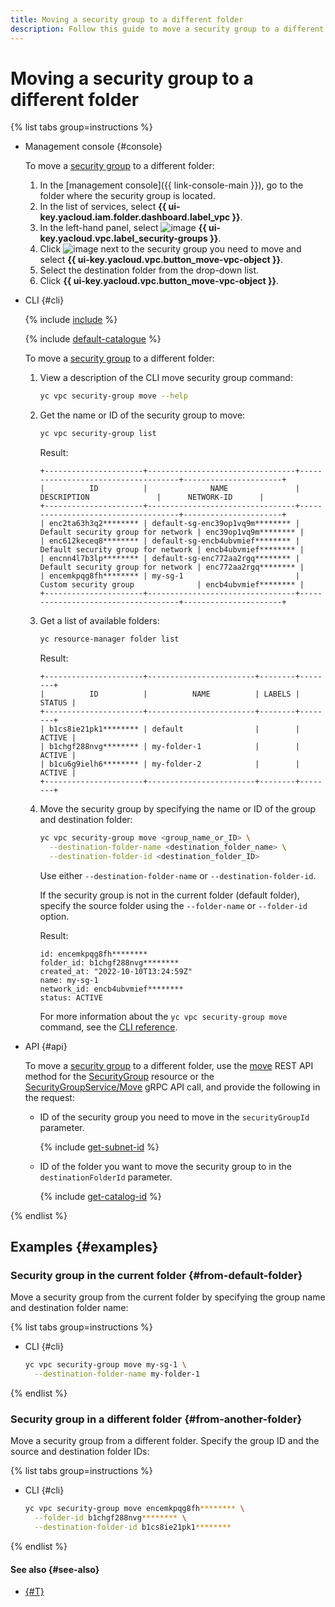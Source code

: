 ```yaml
---
title: Moving a security group to a different folder
description: Follow this guide to move a security group to a different folder.
---
```


# Moving a security group to a different folder

{% list tabs group=instructions %}

- Management console {#console}

  To move a [security group](../concepts/security-groups.md) to a different folder:

  1. In the [management console]({{ link-console-main }}), go to the folder where the security group is located.
  1. In the list of services, select **{{ ui-key.yacloud.iam.folder.dashboard.label_vpc }}**.
  1. In the left-hand panel, select ![image](../../_assets/console-icons/shield.svg) **{{ ui-key.yacloud.vpc.label_security-groups }}**.
  1. Click ![image](../../_assets/console-icons/ellipsis.svg) next to the security group you need to move and select **{{ ui-key.yacloud.vpc.button_move-vpc-object }}**.
  1. Select the destination folder from the drop-down list.
  1. Click **{{ ui-key.yacloud.vpc.button_move-vpc-object }}**.

- CLI {#cli}

  {% include [include](../../_includes/cli-install.md) %}

  {% include [default-catalogue](../../_includes/default-catalogue.md) %}

  To move a [security group](../concepts/security-groups.md) to a different folder:

  1. View a description of the CLI move security group command:

      ```bash
      yc vpc security-group move --help
      ```

  1. Get the name or ID of the security group to move:

      ```bash
      yc vpc security-group list
      ```

      Result:

      ```text
      +----------------------+---------------------------------+------------------------------------+----------------------+
      |          ID          |              NAME               |          DESCRIPTION               |      NETWORK-ID      |
      +----------------------+---------------------------------+------------------------------------+----------------------+
      | enc2ta63h3q2******** | default-sg-enc39op1vq9m******** | Default security group for network | enc39op1vq9m******** |
      | enc612keceq8******** | default-sg-encb4ubvmief******** | Default security group for network | encb4ubvmief******** |
      | encnn4l7b3lp******** | default-sg-enc772aa2rgq******** | Default security group for network | enc772aa2rgq******** |
      | encemkpqg8fh******** | my-sg-1                         | Custom security group              | encb4ubvmief******** |
      +----------------------+---------------------------------+------------------------------------+----------------------+
      ```

  1. Get a list of available folders:

      ```bash
      yc resource-manager folder list
      ```

      Result:

      ```text
      +----------------------+------------------------+--------+--------+
      |          ID          |          NAME          | LABELS | STATUS |
      +----------------------+------------------------+--------+--------+
      | b1cs8ie21pk1******** | default                |        | ACTIVE |
      | b1chgf288nvg******** | my-folder-1            |        | ACTIVE |
      | b1cu6g9ielh6******** | my-folder-2            |        | ACTIVE |
      +----------------------+------------------------+--------+--------+
      ```

  1. Move the security group by specifying the name or ID of the group and destination folder:

     ```bash
     yc vpc security-group move <group_name_or_ID> \
       --destination-folder-name <destination_folder_name> \
       --destination-folder-id <destination_folder_ID>
     ```

     Use either `--destination-folder-name` or `--destination-folder-id`.

     If the security group is not in the current folder (default folder), specify the source folder using the `--folder-name` or `--folder-id` option.

     Result:

     ```text
     id: encemkpqg8fh********
     folder_id: b1chgf288nvg********
     created_at: "2022-10-10T13:24:59Z"
     name: my-sg-1
     network_id: encb4ubvmief********
     status: ACTIVE
     ```

     For more information about the `yc vpc security-group move` command, see the [CLI reference](../../cli/cli-ref/vpc/cli-ref/security-group/move.md).

- API {#api}

  To move a [security group](../concepts/security-groups.md) to a different folder, use the [move](../api-ref/SecurityGroup/move.md) REST API method for the [SecurityGroup](../api-ref/SecurityGroup/index.md) resource or the [SecurityGroupService/Move](../api-ref/grpc/SecurityGroup/move.md) gRPC API call, and provide the following in the request:

  * ID of the security group you need to move in the `securityGroupId` parameter.

    {% include [get-subnet-id](../../_includes/vpc/get-subnet-id.md) %}

  * ID of the folder you want to move the security group to in the `destinationFolderId` parameter.

    {% include [get-catalog-id](../../_includes/get-catalog-id.md) %}

{% endlist %}

## Examples {#examples}

### Security group in the current folder {#from-default-folder}

Move a security group from the current folder by specifying the group name and destination folder name:

{% list tabs group=instructions %}

- CLI {#cli}

  ```bash
  yc vpc security-group move my-sg-1 \
    --destination-folder-name my-folder-1
  ```

{% endlist %}

### Security group in a different folder {#from-another-folder}

Move a security group from a different folder. Specify the group ID and the source and destination folder IDs:

{% list tabs group=instructions %}

- CLI {#cli}

  ```bash
  yc vpc security-group move encemkpqg8fh******** \
    --folder-id b1chgf288nvg******** \
    --destination-folder-id b1cs8ie21pk1********
  ```

{% endlist %}

#### See also {#see-also}

* [{#T}](network-move.md)

